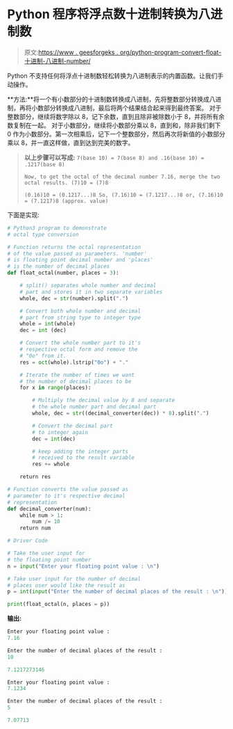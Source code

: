 # Python 程序将浮点数十进制转换为八进制数

> 原文:[https://www . geesforgeks . org/python-program-convert-float-十进制-八进制-number/](https://www.geeksforgeeks.org/python-program-convert-float-decimal-octal-number/)

Python 不支持任何将浮点十进制数轻松转换为八进制表示的内置函数。让我们手动操作。

**方法:**将一个有小数部分的十进制数转换成八进制，先将整数部分转换成八进制，再将小数部分转换成八进制，最后将两个结果结合起来得到最终答案。
对于整数部分，继续将数字除以 8，记下余数，直到且除非被除数小于 8，并将所有余数复制在一起。
对于小数部分，继续将小数部分乘以 8，直到和，除非我们剩下 0 作为小数部分。第一次相乘后，记下一个整数部分，然后再次将新值的小数部分乘以 8，并一直这样做，直到达到完美的数字。

> **以上步骤可以写成:**
> `7(base 10) = 7(base 8) and .16(base 10) = .1217(base 8)`
> 
> `Now, to get the octal of the decimal number 7.16, merge the two octal results.
> (7)10 = (7)8`
> 
>  `(0.16)10 = (0.1217...)8
> So, (7.16)10 = (7.1217...)8
> or, (7.16)10 = (7.1217)8 (approx. value)`

下面是实现:

```py
# Python3 program to demonstrate
# octal type conversion

# Function returns the octal representation
# of the value passed as parameters. 'number'
# is floating point decimal number and 'places'
# is the number of decimal places
def float_octal(number, places = 3):

    # split() separates whole number and decimal 
    # part and stores it in two separate variables
    whole, dec = str(number).split(".")

    # Convert both whole number and decimal  
    # part from string type to integer type
    whole = int(whole)
    dec = int (dec)

    # Convert the whole number part to it's
    # respective octal form and remove the
    # "0o" from it.
    res = oct(whole).lstrip("0o") + "."

    # Iterate the number of times we want
    # the number of decimal places to be
    for x in range(places):

        # Multiply the decimal value by 8 and separate 
        # the whole number part and decimal part
        whole, dec = str((decimal_converter(dec)) * 8).split(".")

        # Convert the decimal part
        # to integer again
        dec = int(dec)

        # keep adding the integer parts 
        # received to the result variable
        res += whole

    return res

# Function converts the value passed as
# parameter to it's respective decimal
# representation
def decimal_converter(num):
    while num > 1:
        num /= 10
    return num

# Driver Code

# Take the user input for 
# the floating point number
n = input("Enter your floating point value : \n")

# Take user input for the number of decimal 
# places user would like the result as
p = int(input("Enter the number of decimal places of the result : \n"))

print(float_octal(n, places = p))
```

**输出:**

```py
Enter your floating point value :
7.16

Enter the number of decimal places of the result :
10

7.1217273146

```

```py
Enter your floating point value :
7.1234

Enter the number of decimal places of the result : 
5

7.07713

```